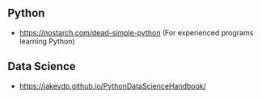 ## Python

- https://nostarch.com/dead-simple-python
  (For experienced programs learning Python)
## Data Science
- https://jakevdp.github.io/PythonDataScienceHandbook/
<!--stackedit_data:
eyJoaXN0b3J5IjpbLTExODgxOTE2MTldfQ==
-->